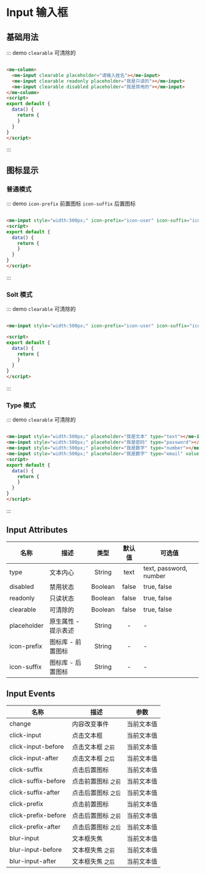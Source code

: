 
# Input 输入框

## 基础用法
::: demo `clearable` 可清除的
```html

<me-column>
  <me-input clearable placeholder="请输入姓名"></me-input>
  <me-input clearable readonly placeholder="我是只读的"></me-input>
  <me-input clearable disabled placeholder="我是禁用的"></me-input>
</me-column>
<script>
export default {
  data() {
    return {
    }
  }
}
</script>
```
:::

## 图标显示

### 普通模式

::: demo `icon-prefix` 前置图标 `icon-suffix` 后置图标
```html

<me-input style="width:500px;" icon-prefix="icon-user" icon-suffix="icon-sousuo" placeholder="请输入姓名"></me-input>
<script>
export default {
  data() {
    return {
    }
  }
}
</script>
```
:::

### Solt 模式

::: demo `clearable` 可清除的
```html

<me-input style="width:500px;" icon-prefix="icon-user" icon-suffix="icon-sousuo" placeholder="请输入姓名"></me-input>

<script>
export default {
  data() {
    return {
    }
  }
}
</script>
```
:::

### Type 模式

::: demo `clearable` 可清除的
```html

<me-input style="width:500px;" placeholder="我是文本" type="text"></me-input>
<me-input style="width:500px;" placeholder="我是密码" type="password"></me-input>
<me-input style="width:500px;" placeholder="我是数字" type="number"></me-input>
<me-input style="width:500px;" placeholder="我是数字" type="email" value="hpf393187274@163.com"></me-input>
<script>
export default {
  data() {
    return {
    }
  }
}
</script>
```
:::

## Input Attributes
| 名称        | 描述                |  类型   | 默认值 | 可选值                 |
| ----------- | ------------------- | :-----: | :----: | ---------------------- |
| type        | 文本内心            | String  |  text  | text, password, number |
| disabled    | 禁用状态            | Boolean | false  | true, false            |
| readonly    | 只读状态            | Boolean | false  | true, false            |
| clearable   | 可清除的            | Boolean | false  | true, false            |
| placeholder | 原生属性 - 提示表述 | String  |   -    | -                      |
| icon-prefix | 图标库 - 前置图标   | String  |   -    | -                      |
| icon-suffix | 图标库 - 后置图标   | String  |   -    | -                      |

## Input Events
| 名称                | 描述                |    参数    |
| ------------------- | ------------------- | :--------: |
| change              | 内容改变事件        | 当前文本值 |
| click-input         | 点击文本框          | 当前文本值 |
| click-input-before  | 点击文本框 `之前`   | 当前文本值 |
| click-input-after   | 点击文本框 `之后`   | 当前文本值 |
| click-suffix        | 点击后置图标        | 当前文本值 |
| click-suffix-before | 点击前置图标 `之前` | 当前文本值 |
| click-suffix-after  | 点击后置图标 `之后` | 当前文本值 |
| click-prefix        | 点击前置图标        | 当前文本值 |
| click-prefix-before | 点击后置图标 `之前` | 当前文本值 |
| click-prefix-after  | 点击后置图标 `之后` | 当前文本值 |
| blur-input          | 文本框失焦          | 当前文本值 |
| blur-input-before   | 文本框失焦 `之前`   | 当前文本值 |
| blur-input-after    | 文本框失焦 `之后`   | 当前文本值 |

<!--
 ## Input Slot
| 名称   | 描述     |
| ------ | -------- |
| prefix | 前置图标 |
| suffix | 前置图标 |
-->    